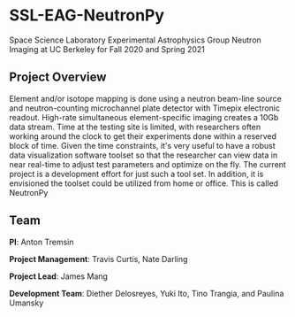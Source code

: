 # SSL-EAG-NeutronPy
Space Science Laboratory Experimental Astrophysics Group Neutron Imaging at UC Berkeley for Fall 2020 and Spring 2021 

## Project Overview
Element and/or isotope mapping is done using a neutron beam-line source and
neutron-counting microchannel plate detector with Timepix electronic readout. High-rate
simultaneous element-specific imaging creates a 10Gb data stream. Time at the testing site is
limited, with researchers often working around the clock to get their experiments done within a
reserved block of time. Given the time constraints, it's very useful to have a robust data
visualization software toolset so that the researcher can view data in near real-time to adjust
test parameters and optimize on the fly. The current project is a development effort for just such
a tool set. In addition, it is envisioned the toolset could be utilized from home or office. This is called NeutronPy

## Team
**PI**: Anton Tremsin

**Project Management**: Travis Curtis, Nate Darling

**Project Lead**: James Mang

**Development Team**: Diether Delosreyes, Yuki Ito, Tino Trangia, and Paulina Umansky
